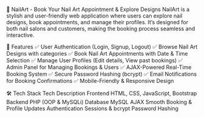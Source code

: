 💅 NailArt - Book Your Nail Art Appointment & Explore Designs
NailArt is a stylish and user-friendly web application where users can explore nail designs, book appointments, and manage their profiles. It’s designed for both nail salons and customers, making the booking process seamless and interactive.


🚀 Features
✅ User Authentication (Login, Signup, Logout)
✅ Browse Nail Art Designs with categories
✅ Book Nail Art Appointments with Date & Time Selection
✅ Manage User Profiles (Edit details, View past bookings)
✅ Admin Panel for Managing Bookings & Users
✅ AJAX-Powered Real-Time Booking System
✅ Secure Password Hashing (bcrypt)
✅ Email Notifications for Booking Confirmations
✅ Mobile-Friendly & Responsive Design

🛠 Tech Stack
Tech	Description
Frontend	HTML, CSS, JavaScript, Bootstrap
Backend	PHP (OOP & MySQLi)
Database	MySQL
AJAX	Smooth Booking & Profile Updates
Authentication	Sessions & bcrypt Password Hashing
